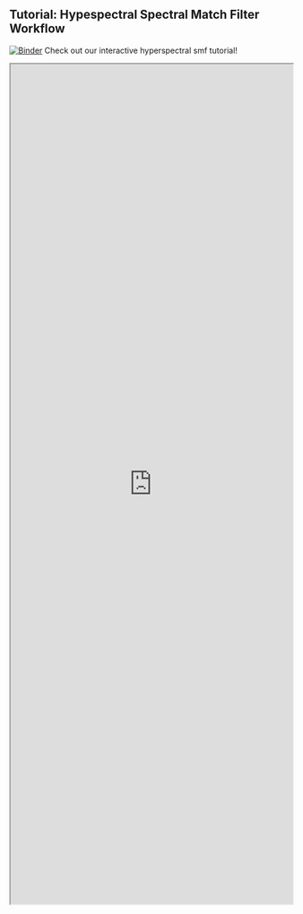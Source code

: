 ## Tutorial: Hypespectral Spectral Match Filter Workflow

[![Binder](https://mybinder.org/badge_logo.svg)](https://mybinder.org/v2/gh/danforthcenter/plantcv-tutorial-hyperspectral-smf/HEAD?labpath=index.ipynb) Check out our interactive hyperspectral smf tutorial! 

<iframe src="https://nbviewer.jupyter.org/github/danforthcenter/plantcv-tutorial-hyperspectral-smf/blob/main/index.ipynb" width="100%" height="1500px"></iframe>
